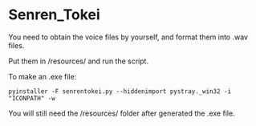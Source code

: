 # Senren_Tokei
You need to obtain the voice files by yourself, and format them into .wav files.

Put them in /resources/ and run the script.

To make an .exe file:
```
pyinstaller -F senrentokei.py --hiddenimport pystray._win32 -i "ICONPATH" -w
```
You will still need the /resources/ folder after generated the .exe file.
